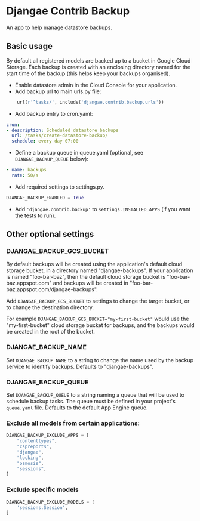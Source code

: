 # Djangae Contrib Backup

An app to help manage datastore backups.

## Basic usage

By default all registered models are backed up to a bucket in Google Cloud Storage. Each backup is created with an enclosing directory named for the start time of the backup (this helps keep your backups organised).

* Enable datastore admin in the Cloud Console for your application.
* Add backup url to main urls.py file:
```python
    url(r'^tasks/', include('djangae.contrib.backup.urls'))
```
* Add backup entry to cron.yaml:
```yaml
cron:
- description: Scheduled datastore backups
  url: /tasks/create-datastore-backup/
  schedule: every day 07:00
```
* Define a backup queue in queue.yaml (optional, see `DJANGAE_BACKUP_QUEUE` below):
```yaml
- name: backups
  rate: 50/s
```
* Add required settings to settings.py.
```python
DJANGAE_BACKUP_ENABLED = True
```
* Add `'djangae.contrib.backup'` to `settings.INSTALLED_APPS` (if you want the tests to run).

## Other optional settings

### DJANGAE_BACKUP_GCS_BUCKET

By default backups will be created using the application's default cloud storage bucket, in a directory named "djangae-backups". If your application is named "foo-bar-baz", then the default cloud storage bucket is "foo-bar-baz.appspot.com" and backups will be created in "foo-bar-baz.appspot.com/djangae-backups".

Add `DJANGAE_BACKUP_GCS_BUCKET` to settings to change the target bucket, or to change the destination directory.

For example `DJANGAE_BACKUP_GCS_BUCKET="my-first-bucket"` would use the "my-first-bucket" cloud storage bucket for backups, and the backups would be created in the root of the bucket.


### DJANGAE_BACKUP_NAME

Set `DJANGAE_BACKUP_NAME` to a string to change the name used by the backup service to identify backups. Defaults to "djangae-backups".


### DJANGAE_BACKUP_QUEUE

Set `DJANGAE_BACKUP_QUEUE` to a string naming a queue that will be used to schedule backup tasks. The queue must be defined in your project's `queue.yaml` file. Defaults to the default App Engine queue.


### Exclude all models from certain applications:

```python
DJANGAE_BACKUP_EXCLUDE_APPS = [
    "contenttypes",
    "cspreports",
    "djangae",
    "locking",
    "osmosis",
    "sessions",
]
```


### Exclude specific models

```python
DJANGAE_BACKUP_EXCLUDE_MODELS = [
    'sessions.Session',
]
```
